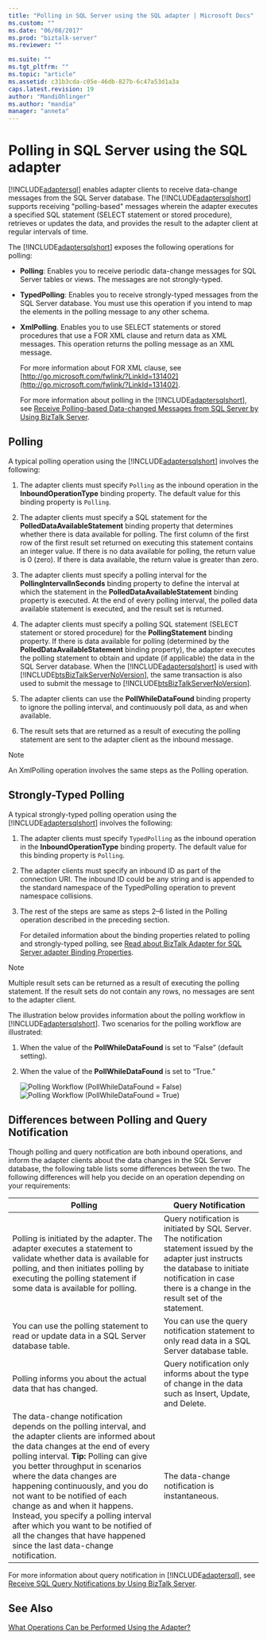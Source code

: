 ```yaml
---
title: "Polling in SQL Server using the SQL adapter | Microsoft Docs"
ms.custom: ""
ms.date: "06/08/2017"
ms.prod: "biztalk-server"
ms.reviewer: ""

ms.suite: ""
ms.tgt_pltfrm: ""
ms.topic: "article"
ms.assetid: c31b3cda-c05e-46db-827b-6c47a53d1a3a
caps.latest.revision: 19
author: "MandiOhlinger"
ms.author: "mandia"
manager: "anneta"
---
```

# Polling in SQL Server using the SQL adapter
[!INCLUDE[adaptersql](../../includes/adaptersql-md.md)] enables adapter clients to receive data-change messages from the SQL Server database. The [!INCLUDE[adaptersqlshort](../../includes/adaptersqlshort-md.md)] supports receiving "polling-based" messages wherein the adapter executes a specified SQL statement (SELECT statement or stored procedure), retrieves or updates the data, and provides the result to the adapter client at regular intervals of time.  
  
 The [!INCLUDE[adaptersqlshort](../../includes/adaptersqlshort-md.md)] exposes the following operations for polling:  
  
- **Polling**: Enables you to receive periodic data-change messages for SQL Server tables or views. The messages are not strongly-typed.  
  
- **TypedPolling**: Enables you to receive strongly-typed messages from the SQL Server database. You must use this operation if you intend to map the elements in the polling message to any other schema.  
  
- **XmlPolling**. Enables you to use SELECT statements or stored procedures that use a FOR XML clause and return data as XML messages. This operation returns the polling message as an XML message.  
  
   For more information about FOR XML clause, see [http://go.microsoft.com/fwlink/?LinkId=131402](http://go.microsoft.com/fwlink/?LinkId=131402).  
  
  For more information about polling in the [!INCLUDE[adaptersqlshort](../../includes/adaptersqlshort-md.md)], see [Receive Polling-based Data-changed Messages from SQL Server by Using BizTalk Server](../../adapters-and-accelerators/adapter-sql/receive-polling-based-data-changed-messages-from-sql-server-using-biztalk.md).  
  
## Polling  
 A typical polling operation using the [!INCLUDE[adaptersqlshort](../../includes/adaptersqlshort-md.md)] involves the following:  
  
1. The adapter clients must specify `Polling` as the inbound operation in the **InboundOperationType** binding property. The default value for this binding property is `Polling`.  
  
2. The adapter clients must specify a SQL statement for the **PolledDataAvailableStatement** binding property that determines whether there is data available for polling. The first column of the first row of the first result set returned on executing this statement contains an integer value. If there is no data available for polling, the return value is 0 (zero). If there is data available, the return value is greater than zero.  
  
3. The adapter clients must specify a polling interval for the **PollingIntervalInSeconds** binding property to define the interval at which the statement in the **PolledDataAvailableStatement** binding property is executed. At the end of every polling interval, the polled data available statement is executed, and the result set is returned.  
  
4. The adapter clients must specify a polling SQL statement (SELECT statement or stored procedure) for the **PollingStatement** binding property. If there is data available for polling (determined by the **PolledDataAvailableStatement** binding property), the adapter executes the polling statement to obtain and update (if applicable) the data in the SQL Server database. When the [!INCLUDE[adaptersqlshort](../../includes/adaptersqlshort-md.md)] is used with [!INCLUDE[btsBizTalkServerNoVersion](../../includes/btsbiztalkservernoversion-md.md)], the same transaction is also used to submit the message to [!INCLUDE[btsBizTalkServerNoVersion](../../includes/btsbiztalkservernoversion-md.md)].  
  
5. The adapter clients can use the **PollWhileDataFound** binding property to ignore the polling interval, and continuously poll data, as and when available.  
  
6. The result sets that are returned as a result of executing the polling statement are sent to the adapter client as the inbound message.  
  
> [!NOTE]
>  An XmlPolling operation involves the same steps as the Polling operation.  
  
## Strongly-Typed Polling  
 A typical strongly-typed polling operation using the [!INCLUDE[adaptersqlshort](../../includes/adaptersqlshort-md.md)] involves the following:  
  
1. The adapter clients must specify `TypedPolling` as the inbound operation in the **InboundOperationType** binding property. The default value for this binding property is `Polling`.  
  
2. The adapter clients must specify an inbound ID as part of the connection URI. The inbound ID could be any string and is appended to the standard namespace of the TypedPolling operation to prevent namespace collisions.  
  
3. The rest of the steps are same as steps 2–6 listed in the Polling operation described in the preceding section.  
  
   For detailed information about the binding properties related to polling and strongly-typed polling, see [Read about BizTalk Adapter for SQL Server adapter  Binding Properties](../../adapters-and-accelerators/adapter-sql/read-about-the-biztalk-adapter-for-sql-server-adapter-binding-properties.md).  
  
> [!NOTE]
>  Multiple result sets can be returned as a result of executing the polling statement. If the result sets do not contain any rows, no messages are sent to the adapter client.  
  
 The illustration below provides information about the polling workflow in [!INCLUDE[adaptersqlshort](../../includes/adaptersqlshort-md.md)]. Two scenarios for the polling workflow are illustrated:  
  
1. When the value of the **PollWhileDataFound** is set to “False” (default setting).  
  
2. When the value of the **PollWhileDataFound** is set to “True.”  
  
   ![Polling Workflow &#40;PollWhileDataFound &#61; False&#41;](../../adapters-and-accelerators/adapter-sql/media/15598c14-3a62-4b8d-90bf-84e004a386db.gif "15598c14-3a62-4b8d-90bf-84e004a386db") ![Polling Workflow &#40;PollWhileDataFound &#61; True&#41;](../../adapters-and-accelerators/adapter-sql/media/c20535be-ea45-4456-8b62-4d4585cb1d8c.gif "c20535be-ea45-4456-8b62-4d4585cb1d8c")  
  
## Differences between Polling and Query Notification  
 Though polling and query notification are both inbound operations, and inform the adapter clients about the data changes in the SQL Server database, the following table lists some differences between the two. The following differences will help you decide on an operation depending on your requirements:  
  
|Polling|Query Notification|  
|-------------|------------------------|  
|Polling is initiated by the adapter. The adapter executes a statement to validate whether data is available for polling, and then initiates polling by executing the polling statement if some data is available for polling.|Query notification is initiated by SQL Server. The notification statement issued by the adapter just instructs the database to initiate notification in case there is a change in the result set of the statement.|  
|You can use the polling statement to read or update data in a SQL Server database table.|You can use the query notification statement to only read data in a SQL Server database table.|  
|Polling informs you about the actual data that has changed.|Query notification only informs about the type of change in the data such as Insert, Update, and Delete.|  
|The data-change notification depends on the polling interval, and the adapter clients are informed about the data changes at the end of every polling interval. **Tip:**  Polling can give you better throughput in scenarios where the data changes are happening continuously, and you do not want to be notified of each change as and when it happens. Instead, you specify a polling interval after which you want to be notified of all the changes that have happened since the last data-change notification.|The data-change notification is instantaneous.|  
  
 For more information about query notification in [!INCLUDE[adaptersql](../../includes/adaptersql-md.md)], see [Receive SQL Query Notifications by Using BizTalk Server](../../adapters-and-accelerators/adapter-sql/receive-sql-query-notifications-using-biztalk-server.md).  
  
## See Also  
 [What Operations Can be Performed Using the Adapter?](https://msdn.microsoft.com/library/cc185435(v=bts.10).aspx)